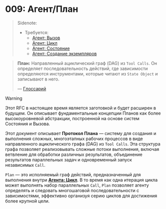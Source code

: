# 009: Агент/План

> Sidenote:
>
> - Требуется:
>   - [Агент: Вызов](./003_agent_call.md)
>   - [Агент: Цикл](./004_agent_loop.md)
>   - [Агент: Состояние](./007_agent_state.md)
>   - [Агент: Создание экземпляров](./008_agent_instancing.md)

> **План:** Направленный ациклический граф (DAG) из `Tool Calls`. Он определяет последовательность действий, где зависимости определяются инструментами, которые читают из `State Object` и записывают в него.
>
> — [Глоссарий](./000_glossary.md)

> [!WARNING]
> Этот RFC в настоящее время является заготовкой и будет расширен в будущем. Он описывает фундаментальные концепции Планов как более высокоуровневой абстракции, построенной на основе систем Состояния и Вызова.

Этот документ описывает **Протокол Плана** — систему для создания и выполнения сложных, многоэтапных рабочих процессов в виде направленного ациклического графа (DAG) из `Tool Calls`. Эта структура графа позволяет реализовывать сложные потоки выполнения, включая ветвление для обработки различных результатов, объединение результатов параллельных задач и одновременный запуск независимых `Call`.

`Plan` — это исполняемый граф действий, предназначенный для выполнения внутри **[Агента: Цикл](./004_agent_loop.md)**. В то время как одна итерация цикла может выполнять набор параллельных `Call`, `Plan` позволяет агенту определять и следовать многошаговой последовательности с зависимостями, эффективно организуя серию циклов для достижения более крупной цели.